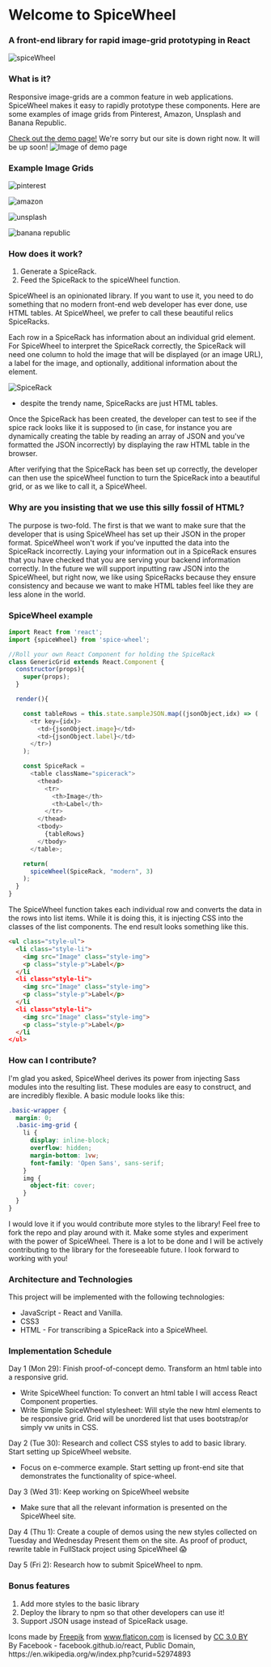 # Welcome to SpiceWheel
### A front-end library for rapid image-grid prototyping in React
![spiceWheel](https://res.cloudinary.com/heab4q3lg/image/upload/h_600/v1496022931/spicewheel.jpg)

### What is it?

Responsive image-grids are a common feature in web applications. SpiceWheel makes it easy to rapidly prototype these components. Here are some examples of image grids from Pinterest, Amazon, Unsplash and Banana Republic.

[Check out the demo page!](https://lkrych.github.io/spicewheel/) We're sorry but our site is down right now. It will be up soon!
![Image of demo page](https://res.cloudinary.com/heab4q3lg/image/upload/v1496611597/Spicewheel-splash.png)

### Example Image Grids


![pinterest](https://res.cloudinary.com/heab4q3lg/image/upload/h_400/v1496024168/pinterest.png)


![amazon](https://res.cloudinary.com/heab4q3lg/image/upload/h_400/v1496024164/amazon.png)


![unsplash](https://res.cloudinary.com/heab4q3lg/image/upload/h_400/v1496024167/unsplash.png)


![banana republic](https://res.cloudinary.com/heab4q3lg/image/upload/h_400/v1496024167/br.png)

### How does it work?

1. Generate a SpiceRack.
2. Feed the SpiceRack to the spiceWheel function.

SpiceWheel is an opinionated library. If you want to use it, you need to do something that no modern front-end web developer has ever done, use HTML tables. At SpiceWheel, we prefer to call these beautiful relics SpiceRacks.

Each row in a SpiceRack has information about an individual grid element. For SpiceWheel to interpret the SpiceRack correctly, the SpiceRack will need one column to hold the image that will be displayed (or an image URL), a label for the image, and optionally, additional information about the element.

![SpiceRack](https://res.cloudinary.com/heab4q3lg/image/upload/v1496085498/spicerack.png)
* despite the trendy name, SpiceRacks are just HTML tables.

Once the SpiceRack has been created, the developer can test to see if the spice rack looks like it is supposed to (in case, for instance you are dynamically creating the table by reading an array of JSON and you've formatted the JSON incorrectly) by displaying the raw HTML table in the browser.

After verifying that the SpiceRack has been set up correctly, the developer can then use the spiceWheel function to turn the SpiceRack into a beautiful grid, or as we like to call it, a SpiceWheel.


### Why are you insisting that we use this silly fossil of HTML?

The purpose is two-fold. The first is that we want to make sure that the developer that is using SpiceWheel has set up their JSON in the proper format. SpiceWheel won't work if you've inputted the data into the SpiceRack incorrectly. Laying your information out in a SpiceRack ensures that you have checked that you are serving your backend information correctly. In the future we will support inputting raw JSON into the SpiceWheel, but right now, we like using SpiceRacks because they ensure consistency and because we want to make HTML tables feel like they are less alone in the world.

### SpiceWheel example

```JavaScript
import React from 'react';
import {spiceWheel} from 'spice-wheel';

//Roll your own React Component for holding the SpiceRack
class GenericGrid extends React.Component {
  constructor(props){
    super(props);
  }

  render(){

    const tableRows = this.state.sampleJSON.map((jsonObject,idx) => (
      <tr key={idx}>
        <td>{jsonObject.image}</td>
        <td>{jsonObject.label}</td>
      </tr>)
    );

    const SpiceRack =
      <table className="spicerack">
        <thead>
          <tr>
            <th>Image</th>
            <th>Label</th>
          </tr>
        </thead>
        <tbody>
          {tableRows}
        </tbody>
      </table>;

    return(
      spiceWheel(SpiceRack, "modern", 3)
    );
  }
}

```
The SpiceWheel function takes each individual row and converts the data in the rows into list items. While it is doing this, it is injecting CSS into the classes of the list components.  The end result looks something like this.

``` HTML
<ul class="style-ul">
  <li class="style-li">
    <img src="Image" class="style-img">
    <p class="style-p">Label</p>
  </li
  <li class="style-li">
    <img src="Image" class="style-img">
    <p class="style-p">Label</p>
  </li
  <li class="style-li">
    <img src="Image" class="style-img">
    <p class="style-p">Label</p>
  </li
</ul>
```
### How can I contribute?

I'm glad you asked, SpiceWheel derives its power from injecting Sass modules into the resulting list. These modules are easy to construct, and are incredibly flexible. A basic module looks like this:

```CSS
.basic-wrapper {
  margin: 0;
  .basic-img-grid {
    li {
      display: inline-block;
      overflow: hidden;
      margin-bottom: 1vw;
      font-family: 'Open Sans', sans-serif;
    }
    img {
      object-fit: cover;
    }
  }
}
```

I would love it if you would contribute more styles to the library! Feel free to fork the repo and play around with it. Make some styles and experiment with the power of SpiceWheel. There is a lot to be done and I will be actively contributing to the library for the foreseeable future. I look forward to working with you!

### Architecture and Technologies

This project will be implemented with the following technologies:
* JavaScript - React and Vanilla.
* CSS3
* HTML - For transcribing a SpiceRack into a SpiceWheel.

### Implementation Schedule

Day 1 (Mon 29): Finish proof-of-concept demo. Transform an html table into a responsive grid.
  * Write SpiceWheel function: To convert an html table I will access React Component properties.
  * Write Simple SpiceWheel stylesheet: Will style the new html elements to be responsive grid.  Grid will be unordered list that uses bootstrap/or simply vw units in CSS.

Day 2 (Tue 30): Research and collect CSS styles to add to basic library. Start setting up SpiceWheel website.
  * Focus on e-commerce example. Start setting up front-end site that demonstrates the functionality of spice-wheel.

Day 3 (Wed 31): Keep working on SpiceWheel website
  * Make sure that all the relevant information is presented on the SpiceWheel site.

Day 4 (Thu 1): Create a couple of demos using the new styles collected on Tuesday and Wednesday Present them on the site. As proof of product, rewrite table in FullStack project using SpiceWheel 😱

Day 5 (Fri 2): Research how to submit SpiceWheel to npm.

### Bonus features


1. Add more styles to the basic library
2. Deploy the library to npm so that other developers can use it!
3. Support JSON usage instead of SpiceRack usage.

<div>Icons made by <a href="http://www.freepik.com" title="Freepik">Freepik</a> from <a href="http://www.flaticon.com" title="Flaticon">www.flaticon.com</a> is licensed by <a href="http://creativecommons.org/licenses/by/3.0/" title="Creative Commons BY 3.0" target="_blank">CC 3.0 BY</a></div>
<div>By Facebook - facebook.github.io/react, Public Domain, https://en.wikipedia.org/w/index.php?curid=52974893</div>
